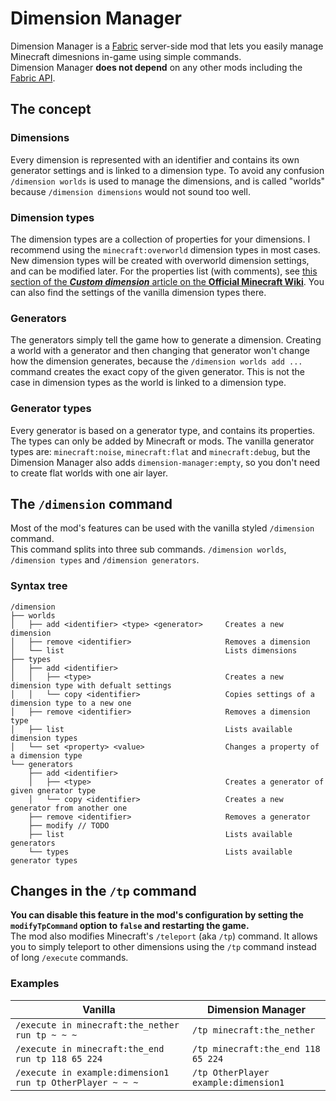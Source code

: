 # Dimension Manager
Dimension Manager is a [Fabric](https://fabricmc.net/) server-side mod that lets you easily manage Minecraft dimesnions in-game using simple commands.  
Dimension Manager **does not depend** on any other mods including the [Fabric API](https://www.curseforge.com/minecraft/mc-mods/fabric-api).  
## The concept
### Dimensions
Every dimension is represented with an identifier and contains its own generator settings and is linked to a dimension type. To avoid any confusion `/dimension worlds` is used to manage the dimensions, and is called "worlds" because `/dimension dimensions` would not sound too well.
### Dimension types
The dimension types are a collection of properties for your dimensions. I recommend using the `minecraft:overworld` dimension types in most cases. New dimension types will be created with overworld dimension settings, and can be modified later. For the properties list (with comments), see [this section of the ***Custom dimension*** article on the **Official Minecraft Wiki**](https://minecraft.gamepedia.com/Custom_dimension#Syntax). You can also find the settings of the vanilla dimension types there.
### Generators
The generators simply tell the game how to generate a dimension. Creating a world with a generator and then changing that generator won't change how the dimension generates, because the `/dimension worlds add ...` command creates the exact copy of the given generator. This is not the case in dimension types as the world is linked to a dimension type.  
### Generator types
Every generator is based on a generator type, and contains its properties. The types can only be added by Minecraft or mods. The vanilla generator types are: `minecraft:noise`, `minecraft:flat` and `minecraft:debug`, but the Dimension Manager also adds `dimension-manager:empty`, so you don't need to create flat worlds with one air layer.
## The `/dimension` command
Most of the mod's features can be used with the vanilla styled `/dimension` command.  
This command splits into three sub commands. `/dimension worlds`, `/dimension types` and `/dimension generators`.
### Syntax tree
```
/dimension
├──	worlds
│	├──	add <identifier> <type> <generator>		Creates a new dimension
│	├──	remove <identifier>						Removes a dimension
│	└──	list									Lists dimensions
├──	types
│	├──	add <identifier>
│	│	├──	<type>								Creates a new dimension type with defualt settings
│	│	└──	copy <identifier>					Copies settings of a dimension type to a new one
│	├──	remove <identifier>						Removes a dimension type
│	├──	list									Lists available dimension types
│	└──	set <property> <value>					Changes a property of a dimension type
└──	generators
	├──	add <identifier>
	│	├──	<type>								Creates a generator of given gnerator type
	│	└──	copy <identifier>					Creates a new generator from another one
	├──	remove <identifier>						Removes a generator
	├──	modify // TODO
	├──	list									Lists available generators
	└──	types									Lists available generator types
```
## Changes in the `/tp` command
**You can disable this feature in the mod's configuration by setting the `modifyTpCommand` option to `false` and restarting the game.**  
The mod also modifies Minecraft's `/teleport` (aka `/tp`) command. It allows you to simply teleport to other dimensions using the `/tp` command instead of long `/execute` commands.  
### Examples  
| Vanilla | Dimension Manager  |
|---|---|
| `/execute in minecraft:the_nether run tp ~ ~ ~` | `/tp minecraft:the_nether` |
| `/execute in minecraft:the_end run tp 118 65 224` | `/tp minecraft:the_end 118 65 224` |
| `/execute in example:dimension1 run tp OtherPlayer ~ ~ ~` | `/tp OtherPlayer example:dimension1` |

